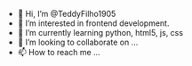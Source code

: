 - 👋 Hi, I’m @TeddyFilho1905
- 👀 I’m interested in frontend development.
- 🌱 I’m currently learning python, html5, js, css
- 💞️ I’m looking to collaborate on ...
- 📫 How to reach me ...

<!---
TeddyFilho1905/TeddyFilho1905 is a ✨ special ✨ repository because its `README.md` (this file) appears on your GitHub profile.
You can click the Preview link to take a look at your changes.
--->
